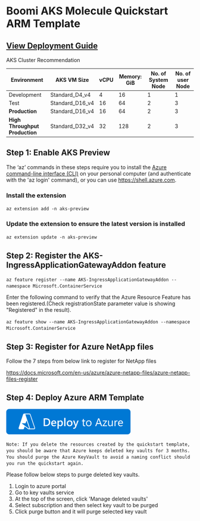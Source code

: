 # Boomi AKS Molecule Quickstart ARM Template

## [View Deployment Guide](https://docs.google.com/viewer?url=https://github.com/OfficialBoomi/azure-kubernetes-molecule-quickstart/files/8825148/Azure.Kubernetes.Molecule.Quickstart.-.Deployment.Guide.pdf)


AKS Cluster Recommendation

| Environment   | AKS VM Size      | vCPU | Memory: GiB   | No. of System Node   | No. of user Node   |
| ------------- | ---------------- | ---- | ------------- | -------------------- | ------------------ |
| Development   | Standard_D4_v4   | 4    | 16            | 1                    | 1                  |
| Test      | Standard_D16_v4   | 16    | 64            | 2                    | 3                  |
| **Production**    | Standard_D16_v4  | 16   | 64            | 2                    | 3                  |
| **High Throughput Production**    | Standard_D32_v4  | 32   | 128           | 2                    | 3                  |


## Step 1: Enable AKS Preview

The ‘az’ commands in these steps require you to install the [Azure command-line interface (CLI)](https://docs.microsoft.com/en-us/cli/azure/) on your personal computer (and authenticate with the 'az login' command), or you can use https://shell.azure.com.

### Install the extension
`az extension add -n aks-preview`

### Update the extension to ensure the latest version is installed
`az extension update -n aks-preview`

## Step 2: Register the AKS-IngressApplicationGatewayAddon feature

`az feature register --name AKS-IngressApplicationGatewayAddon --namespace Microsoft.ContainerService`

Enter the following command to verify that the Azure Resource Feature has been registered.(Check registrationState parameter value is showing "Registered" in the result).

`az feature show --name AKS-IngressApplicationGatewayAddon --namespace Microsoft.ContainerService`

## Step 3: Register for Azure NetApp files
Follow the 7 steps from below link to register for NetApp files

https://docs.microsoft.com/en-us/azure/azure-netapp-files/azure-netapp-files-register

## Step 4: Deploy Azure ARM Template

[![Deploy To Azure](https://raw.githubusercontent.com/Azure/azure-quickstart-templates/master/1-CONTRIBUTION-GUIDE/images/deploytoazure.svg?sanitize=true)](https://portal.azure.com/#create/Microsoft.Template/uri/https%3A%2F%2Fraw.githubusercontent.com%2FOfficialBoomi%2Fazure-kubernetes-molecule-quickstart%2Fmain%2FmainTemplate.json/createUIDefinitionUri/https%3A%2F%2Fraw.githubusercontent.com%2FOfficialBoomi%2Fazure-kubernetes-molecule-quickstart%2Fmain%2FcreateUiDefinition.json)

`Note: If you delete the resources created by the quickstart template, you should be aware that Azure keeps deleted key vaults for 3 months. You should purge the Azure KeyVault to avoid a naming conflict should you run the quickstart again.`

Please follow below steps to purge deleted key vaults.
1. Login to azure portal
2. Go to key vaults service
3. At the top of the screen, click 'Manage deleted vaults'
4. Select subscription and then select key vault to be purged
5. Click purge button and it will purge selected key vault

